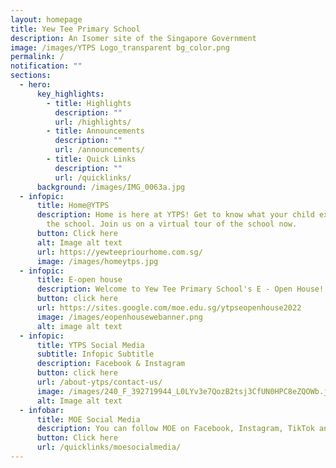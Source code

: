 ```yaml
---
layout: homepage
title: Yew Tee Primary School
description: An Isomer site of the Singapore Government
image: /images/YTPS Logo_transparent bg_color.png
permalink: /
notification: ""
sections:
  - hero:
      key_highlights:
        - title: Highlights
          description: ""
          url: /highlights/
        - title: Announcements
          description: ""
          url: /announcements/
        - title: Quick Links
          description: ""
          url: /quicklinks/
      background: /images/IMG_0063a.jpg
  - infopic:
      title: Home@YTPS
      description: Home is here at YTPS! Get to know what your child experiences in
        the school. Join us on a virtual tour of the school now.
      button: Click here
      alt: Image alt text
      url: https://yewteepriourhome.com.sg/
      image: /images/homeytps.jpg
  - infopic:
      title: E-open house
      description: Welcome to Yew Tee Primary School's E - Open House!
      button: click here
      url: https://sites.google.com/moe.edu.sg/ytpseopenhouse2022
      image: /images/eopenhousewebanner.png
      alt: image alt text
  - infopic:
      title: YTPS Social Media
      subtitle: Infopic Subtitle
      description: Facebook & Instagram
      button: click here
      url: /about-ytps/contact-us/
      image: /images/240_F_392719944_L0LYv3e7QozB2tsj3CfUN0HPC8eZQOWb.jpg
      alt: Image alt text
  - infobar:
      title: MOE Social Media
      description: You can follow MOE on Facebook, Instagram, TikTok and Twitter
      button: Click here
      url: /quicklinks/moesocialmedia/
---
```

